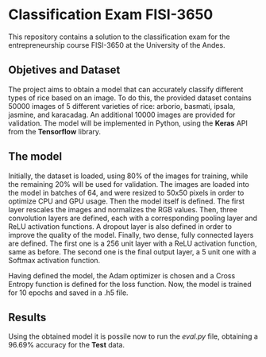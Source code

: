 # Classification Exam FISI-3650

This repository contains a solution to the classification exam for the entrepreneurship course FISI-3650 at the University of the Andes.

## Objetives and Dataset

The project aims to obtain a model that can accurately classify different types of rice based on an image. To do this, the provided dataset contains 50000 images of 5 different varieties of rice: arborio, basmati, ipsala, jasmine, and karacadag. An additional 10000 images are provided for validation. The model will be implemented in Python, using the **Keras** API from the **Tensorflow** library.

## The model

Initially, the dataset is loaded, using 80% of the images for training, while the remaining 20% will be used for validation. The images are loaded into the model in batches of 64, and were resized to 50x50 pixels in order to optimize CPU and GPU usage. Then the model itself is defined. The first layer rescales the images and normalizes the RGB values. Then, three convolution layers are defined, each with a corresponding pooling layer and ReLU activation functions. A dropout layer is also defined in order to improve the quality of the model. Finally, two dense, fully connected layers are defined. The first one is a 256 unit layer with a ReLU activation function, same as before. The second one is the final output layer, a 5 unit one with a Softmax activation function.

Having defined the model, the Adam optimizer is chosen and a Cross Entropy function is defined for the loss function. Now, the model is trained for 10 epochs and saved in a .h5 file.

## Results

Using the obtained model it is possile now to run the *eval.py* file, obtaining a 96.69% accuracy for the **Test** data.
